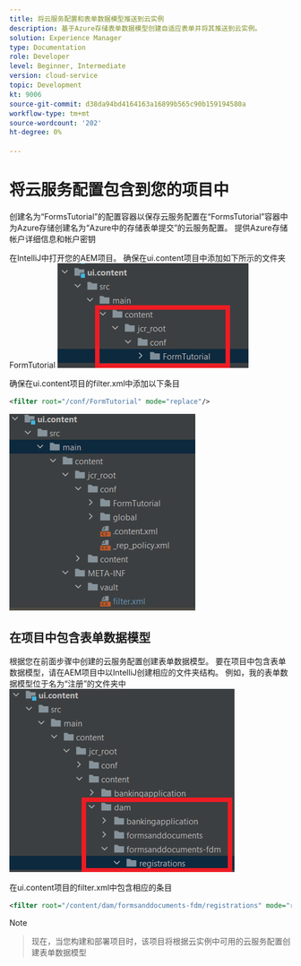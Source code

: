 ```yaml
---
title: 将云服务配置和表单数据模型推送到云实例
description: 基于Azure存储表单数据模型创建自适应表单并将其推送到云实例。
solution: Experience Manager
type: Documentation
role: Developer
level: Beginner, Intermediate
version: cloud-service
topic: Development
kt: 9006
source-git-commit: d38da94bd4164163a16899b565c90b159194580a
workflow-type: tm+mt
source-wordcount: '202'
ht-degree: 0%

---
```



# 将云服务配置包含到您的项目中

创建名为“FormsTutorial”的配置容器以保存云服务配置在“FormsTutorial”容器中为Azure存储创建名为“Azure中的存储表单提交”的云服务配置。 提供Azure存储帐户详细信息和帐户密钥

在IntelliJ中打开您的AEM项目。 确保在ui.content项目中添加如下所示的文件夹FormTutorial
![cloud-services-configuration](assets/cloud-services-configuration.png)

确保在ui.content项目的filter.xml中添加以下条目

```xml
<filter root="/conf/FormTutorial" mode="replace"/>
```

![filter-xml](assets/ui-content-filter.png)

## 在项目中包含表单数据模型

根据您在前面步骤中创建的云服务配置创建表单数据模型。 要在项目中包含表单数据模型，请在AEM项目中以IntelliJ创建相应的文件夹结构。 例如，我的表单数据模型位于名为“注册”的文件夹中
![fdm-content](assets/ui-content-fdm.png)

在ui.content项目的filter.xml中包含相应的条目

```xml
<filter root="/content/dam/formsanddocuments-fdm/registrations" mode="replace"/>
```


>[!NOTE]

>现在，当您构建和部署项目时，该项目将根据云实例中可用的云服务配置创建表单数据模型





